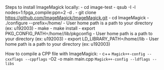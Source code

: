 Steps to install ImageMagick locally:
    - cd image-test
    - qsub -I -l nodes=1:fpga_compile:ppn=2 -d .
    - git clone https://github.com/ImageMagick/ImageMagick.git
    - cd ImageMagick
    - ./configure --prefix=/home/<User home path>
        - User home path is a path to your directory (ex: u192003)
    - make
    - make install
    - export PKG_CONFIG_PATH=/home/<User home path>/lib/pkgconfig
        - User home path is a path to your directory (ex: u192003)
    - export LD_LIBRARY_PATH=/home/<User home path>/lib
        - User home path is a path to your directory (ex: u192003)

How to compile a CPP file with ImageMagick:
    - c++ `Magick++-config --cxxflags --cppflags` -O2 -o main main.cpp   `Magick++-config --ldflags --libs`
